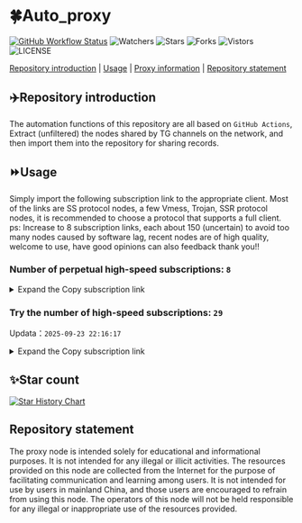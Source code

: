 # 🍀Auto_proxy
[![GitHub Workflow Status](https://img.shields.io/github/actions/workflow/status/PangTouY00/Auto_proxy/main.yml?branch=main)](https://github.com/PangTouY00/Auto_proxy/actions/workflows/main.yml?branch=main) 
![Watchers](https://img.shields.io/github/watchers/w1770946466/Auto_proxy) ![Stars](https://img.shields.io/github/stars/PangTouY00/Auto_proxy) ![Forks](https://img.shields.io/github/forks/w1770946466/Auto_proxy) ![Vistors](https://visitor-badge.laobi.icu/badge?page_id=PangTouY00.Auto_proxy) ![LICENSE](https://img.shields.io/badge/license-CC%20BY--SA%204.0-green.svg)

[Repository introduction](https://github.com/PangTouY00/Auto_proxy#Repositoryintroduction) | [Usage](https://github.com/PangTouY00/Auto_proxy#Usage) | [Proxy information](https://github.com/PangTouY00/Auto_proxy#Proxyinformation) | [Repository statement](https://github.com/PangTouY00/Auto_proxy#Repositorystatement)

## ✈️Repository introduction
The automation functions of this repository are all based on `GitHub Actions`,
Extract (unfiltered) the nodes shared by TG channels on the network, and then import them into the repository for sharing records.

## ⏩Usage
Simply import the following subscription link to the appropriate client. Most of the links are SS protocol nodes, a few Vmess, Trojan, SSR protocol nodes, it is recommended to choose a protocol that supports a full client.
ps: Increase to 8 subscription links, each about 150 (uncertain) to avoid too many nodes caused by software lag, recent nodes are of high quality, welcome to use, have good opinions can also feedback thank you!!

### Number of perpetual high-speed subscriptions: `8`

<details>
  <summary>Expand the Copy subscription link</summary>

  
- [Multiprotocol Base64 encoding](https://raw.githubusercontent.com/PangTouY00/Auto_proxy/main/Long_term_subscription1)
`https://raw.githubusercontent.com/PangTouY00/Auto_proxy/main/Long_term_subscription_num`
`Total number of merge nodes: 262`

- [Multiprotocol Base64 encoding](https://raw.githubusercontent.com/PangTouY00/Auto_proxy/main/Long_term_subscription1)
`https://raw.githubusercontent.com/PangTouY00/Auto_proxy/main/Long_term_subscription1`
`Total number of merge nodes: 33`

- [Multiprotocol Base64 encoding](https://raw.githubusercontent.com/PangTouY00/Auto_proxy/main/Long_term_subscription2)
`https://raw.githubusercontent.com/PangTouY00/Auto_proxy/main/Long_term_subscription2`
`Total number of merge nodes: 33`

- [Multiprotocol Base64 encoding](https://raw.githubusercontent.com/PangTouY00/Auto_proxy/main/Long_term_subscription3)
`https://raw.githubusercontent.com/PangTouY00/Auto_proxy/main/Long_term_subscription3`
`Total number of merge nodes: 33`

- [Multiprotocol Base64 encoding](https://raw.githubusercontent.com/PangTouY00/Auto_proxy/main/Long_term_subscription4)
`https://raw.githubusercontent.com/PangTouY00/Auto_proxy/main/Long_term_subscription4`
`Total number of merge nodes: 33`

- [Multiprotocol Base64 encoding](https://raw.githubusercontent.comPangTouY00/Auto_proxy/main/Long_term_subscription5)
`https://raw.githubusercontent.com/PangTouY00/Auto_proxy/main/Long_term_subscription5`
`Total number of merge nodes: 33`

- [Multiprotocol Base64 encoding](https://raw.githubusercontent.com/PangTouY00/Auto_proxy/main/Long_term_subscription6)
`https://raw.githubusercontent.com/PangTouY00/Auto_proxy/main/Long_term_subscription6`
`Total number of merge nodes: 33`

- [Multiprotocol Base64 encoding](https://raw.githubusercontent.com/PangTouY00/Auto_proxy/main/Long_term_subscription7)
`https://raw.githubusercontent.com/PangTouY00/Auto_proxy/main/Long_term_subscription7`
`Total number of merge nodes: 33`

- [Multiprotocol Base64 encoding](https://raw.githubusercontent.com/PangTouY00/Auto_proxy/main/Long_term_subscription8)
`https://raw.githubusercontent.com/PangTouY00/Auto_proxy/main/Long_term_subscription8`
`Total number of merge nodes: 31`

- [Clash subscription](https://raw.githubusercontent.com/PangTouY00/Auto_proxy/main/Long_term_subscription2.yaml)
`https://raw.githubusercontent.com/PangTouY00/Auto_proxy/main/Long_term_subscription1.yaml`


- [Clash subscription](https://raw.githubusercontent.com/PangTouY00/Auto_proxy/main/Long_term_subscription2.yaml)
`https://raw.githubusercontent.com/PangTouY00/Auto_proxy/main/Long_term_subscription2.yaml`


- [Clash subscription](https://raw.githubusercontent.com/PangTouY00/Auto_proxy/main/Long_term_subscription3.yaml)
`https://raw.githubusercontent.com/PangTouY00/Auto_proxy/main/Long_term_subscription3.yaml`
  
</details>

### Try the number of high-speed subscriptions: `29`
Updata：`2025-09-23 22:16:17`


<details>
  <summary>Expand the Copy subscription link</summary>  
















































































































































































































































































































































































































































































































































































































































































































































































































































































































































































































































































































































































































































































































































































































































































































































































































































































































































































































































































































































































































































































































































































































































































































































































































































































































































































































































































































































































































































































































































































































































































































































































































































































































































































































































































































































































































































































































































































































































































































































































































































































































































































































































































































































































































































































































































































































































































































































































































































































































































































































































































































































































































































































































































































































































































































































































































































































































































































































































































































































































































































































































































































































































































































































































































































































































































































































































































































































































































































































































































































































































































































































































































































































































































































































































































































































































































































































































































































































































































































































































































































































































































































































































































































































































































































































































































































































































































































































































































































































































































































































































































































































































































































































































































































































































































































































































































































































































































































































































































































































































































































































































































































































































































































































































































































































































































































































































































































































































































































































































































































































































































































































































































































































































































































































































































































































































































































































































































































































































































































































































































































































































































































































































































































































































































































































































































































































































































































































































































































































































































































































































































































































































































































































































































































































































































































































































































































































































































































































































































































































































































































































































































































































































































































































































































































































































































































































































































































































































































































































































































































































































































































































































































































































































































































































































































































































































































































































































































































































































































































































































































































































































































































































































































































































































































































































































































































































































































































































































































































































































































































































































































































































































































































































































































































































































































































































































































































































































































































































































































































































































































































































































































































































































































































































































































































































































































































































































































































































































































































































































































































































































































































































































































































































































































































































































































































































































































































































































































































































































































































































































































































































































































































































































































































































































































































































































































































































































































































































































































































































































































































































































































































































































































































































































































































































































































































































































































































































































































































































































































































































































































































































































































































































































































































































































































































































































































































































































































































































































































































































































































































































































































































































































































































































































































































































































































































































































































































































































































































































































































































































































































































































































































































































































































































































































>Trial subscription：
`https://sy-4dskhb.fj520.click/api/v1/client/subscribe?token=ff4d35f27bc578c90e523abade82605c`




>Trial subscription：
`https://www.eeevpn.com/api/v1/client/subscribe?token=7a7d2326121776b9f00f35020c210c42`




>Trial subscription：
`https://www.huojian2.xyz/api/v1/client/subscribe?token=0277a5350890791c6c5f74c51389df3e`




>Trial subscription：
`https://cn.newbee.cyou/api/v1/client/subscribe?token=909479a42b11ae54ce755afeafba44d1`




>Trial subscription：
`http://tinnyrick8888.com/api/v1/client/subscribe?token=2ddd1c492b0d2430f9ae7d5d3ad74653`




>Trial subscription：
`https://fs.v2rayse.com/share/20250923/gws6tanuzx.txt`




>Trial subscription：
`https://gw-zubknq2tly.1010520.click/api/v1/client/subscribe?token=84525d5016768bab21dd2365b781f24c`




>Trial subscription：
`https://nekocloud.xx.kg/api/v1/client/subscribe?token=9d638cb2c81692b9ede9b9ca87b38974`




>Trial subscription：
`https://linlujs.cloud/api/v1/client/subscribe?token=a4b7f9d20bca01944d8cab38d7e4dc0d`




>Trial subscription：
`https://multiserver.multiserveradelshoop.com/api/v1/client/subscribe?token=df4e6e87849c4f69bb6f863704d631ff`




>Trial subscription：
`https://vbdy.850708.xyz/api/v1/client/subscribe?token=a99a5d968b23c0c3509dbae0aae1977d`




>Trial subscription：
`https://gw-tokwyrfy9u.1010520.click/api/v1/client/subscribe?token=5401a20e05b57293a6e3c5c02b41e6b4`




>Trial subscription：
`https://www.camael.top/api/v1/client/subscribe?token=05f5a3c8f7c1449452bf7495adcd9579`




>Trial subscription：
`https://gw-8gdesscrja.1010520.click/api/v1/client/subscribe?token=2fd2bcff17b615164e76726f0ca5b479`




>Trial subscription：
`https://yywhale.com/api/v1/client/subscribe?token=1080b90635ee223cda57c59da677f555`




>Trial subscription：
`https://gw-wzpalhftjc.1010520.click/api/v1/client/subscribe?token=ba4a947ee3b71ebb502be054066266df`




>Trial subscription：
`https://kingfisher.top/api/v1/client/subscribe?token=2964d107cc578eae47667823558589d1`




>Trial subscription：
`https://v2s.ip-ddns.com/api/v1/client/subscribe?token=a939f8250b3ff1c0969983295852e50e`




>Trial subscription：
`https://qingyun.zybs.eu.org/api/v1/client/subscribe?token=2aac0f4eba948e1fb364f31cec12a3fd`




>Trial subscription：
`https://dashuai.us/api/v1/client/subscribe?token=1260cf0715afbf5a357d2c463dfbc339`




>Trial subscription：
`https://ylccloud.top/api/v1/client/subscribe?token=67ceeea748f4969d1ad4961406a9976c`




>Trial subscription：
`https://guanwang.1010520.click/api/v1/client/subscribe?token=04fcdf83ae6b53b899b5f4dbf285d211`




>Trial subscription：
`https://cloud.mxlk.net/api/v1/client/subscribe?token=ce70a3f765b6dc2ffae3ee10d76be8ff`




>Trial subscription：
`https://dl.vfkum.website/api/v1/client/subscribe?token=51cc8d9837449fc8361e820d36413168`




>Trial subscription：
`https://cfvpn.com/api/v1/client/subscribe?token=33609f5ce6e5f9e66a4ab77e57a5134b`




>Trial subscription：
`https://go.yueyun.de/api/v1/client/subscribe?token=731fc12658c5eebff2031368b165ebcd`




>Trial subscription：
`https://xiaohuolongjc.top/api/v1/client/subscribe?token=42d3efb1092f3067a61907258046e1fb`




>Trial subscription：
`https://nekocloud.qzz.io/api/v1/client/subscribe?token=3d556aa74b4b909633a1c6a7774dd5d5`




>Trial subscription：
`https://ld88.nxxbbf.com/api/v1/client/subscribe?token=801c3a963845d1bdb8c457e718585013`



</details>

## ✨Star count
[![Star History Chart](https://api.star-history.com/svg?repos=PangTouY00/Auto_proxy&type=Date)](https://star-history.com/#w1770946466/Auto_proxy&Date)



## Repository statement
The proxy node is intended solely for educational and informational purposes. It is not intended for any illegal or illicit activities. The resources provided on this node are collected from the Internet for the purpose of facilitating communication and learning among users. It is not intended for use by users in mainland China, and those users are encouraged to refrain from using this node. The operators of this node will not be held responsible for any illegal or inappropriate use of the resources provided.
